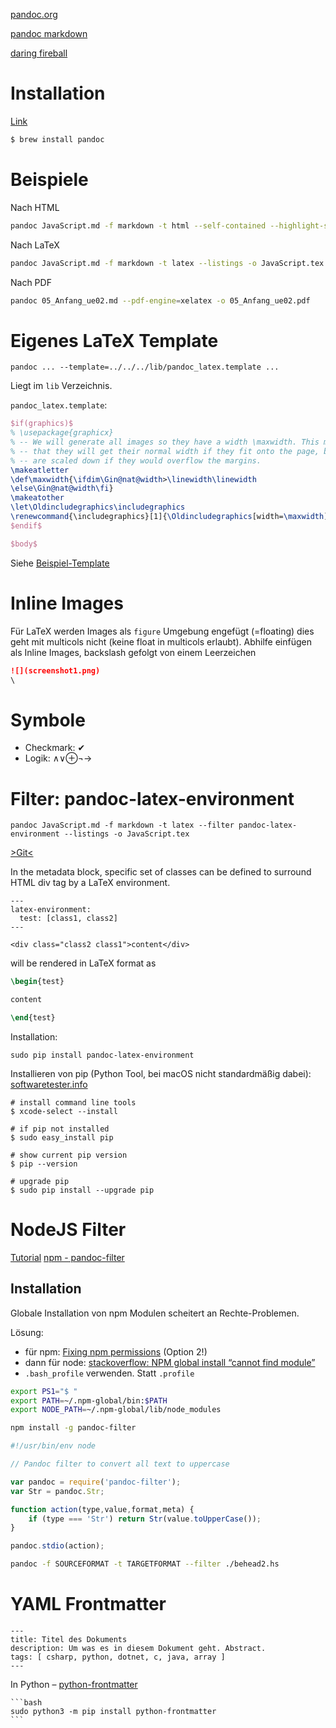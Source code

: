 

[pandoc.org](http://pandoc.org/)

[pandoc markdown](http://pandoc.org/MANUAL.html#pandocs-markdown)

[daring fireball](https://daringfireball.net/projects/markdown/syntax)



# Installation

[Link](https://pandoc.org/installing.html#macos)

```sh
$ brew install pandoc
```





# Beispiele

Nach HTML

```sh
pandoc JavaScript.md -f markdown -t html --self-contained --highlight-style tango -s --toc -c style.css -o JavaScript.html
```

Nach LaTeX

```sh
pandoc JavaScript.md -f markdown -t latex --listings -o JavaScript.tex
```



Nach PDF

```sh
pandoc 05_Anfang_ue02.md --pdf-engine=xelatex -o 05_Anfang_ue02.pdf
```





# Eigenes LaTeX Template

    pandoc ... --template=../../../lib/pandoc_latex.template ...

Liegt im `lib` Verzeichnis.

`pandoc_latex.template`:
```latex
$if(graphics)$
% \usepackage{graphicx}
% -- We will generate all images so they have a width \maxwidth. This means
% -- that they will get their normal width if they fit onto the page, but
% -- are scaled down if they would overflow the margins.
\makeatletter
\def\maxwidth{\ifdim\Gin@nat@width>\linewidth\linewidth
\else\Gin@nat@width\fi}
\makeatother
\let\Oldincludegraphics\includegraphics
\renewcommand{\includegraphics}[1]{\Oldincludegraphics[width=\maxwidth]{#1}}
$endif$

$body$
```

Siehe [Beispiel-Template](https://gist.github.com/michaelt/1017790)



# Inline Images

Für LaTeX werden Images als `figure` Umgebung engefügt (=floating) dies geht mit multicols nicht (keine float in multicols erlaubt).
Abhilfe einfügen als Inline Images, backslash gefolgt von einem Leerzeichen

```markdown
![](screenshot1.png)
\ 
```
# Symbole

- Checkmark: ✔
- Logik: ∧∨⊕¬→

# Filter: pandoc-latex-environment

    pandoc JavaScript.md -f markdown -t latex --filter pandoc-latex-environment --listings -o JavaScript.tex

[>Git<](https://github.com/chdemko/pandoc-latex-environment)

In the metadata block, specific set of classes can be defined to surround HTML div tag by a LaTeX environment.

```
---                           
latex-environment:
  test: [class1, class2]
---

<div class="class2 class1">content</div>
```
will be rendered in LaTeX format as

```tex
\begin{test}

content

\end{test}
```

Installation:
```
sudo pip install pandoc-latex-environment
```

Installieren von pip (Python Tool,  bei macOS nicht standardmäßig dabei):
[softwaretester.info](http://softwaretester.info/install-and-upgrade-pip-on-mac-os-x/)

```
# install command line tools
$ xcode-select --install

# if pip not installed
$ sudo easy_install pip

# show current pip version
$ pip --version

# upgrade pip
$ sudo pip install --upgrade pip
```

# NodeJS Filter

[Tutorial](http://pandoc.org/scripting.html)
[npm - pandoc-filter](https://www.npmjs.com/package/pandoc-filter)


## Installation

Globale Installation von npm Modulen scheitert an Rechte-Problemen.

Lösung:
- für npm: [Fixing npm permissions](https://docs.npmjs.com/getting-started/fixing-npm-permissions) (Option 2!)
- dann für node:  [stackoverflow: NPM global install “cannot find module”](http://stackoverflow.com/a/14515868)
- `.bash_profile` verwenden. Statt `.profile`

```bash
export PS1="$ "
export PATH=~/.npm-global/bin:$PATH
export NODE_PATH=~/.npm-global/lib/node_modules
```

```bash
npm install -g pandoc-filter
```


```javascript
#!/usr/bin/env node

// Pandoc filter to convert all text to uppercase

var pandoc = require('pandoc-filter');
var Str = pandoc.Str;

function action(type,value,format,meta) {
	if (type === 'Str') return Str(value.toUpperCase());
}

pandoc.stdio(action);
```

```bash
pandoc -f SOURCEFORMAT -t TARGETFORMAT --filter ./behead2.hs
```



# YAML Frontmatter

```
---
title: Titel des Dokuments
description: Um was es in diesem Dokument geht. Abstract.
tags: [ csharp, python, dotnet, c, java, array ]
---
```



In Python – [python-frontmatter](https://github.com/eyeseast/python-frontmatter)

````
```bash
sudo python3 -m pip install python-frontmatter
```
````

